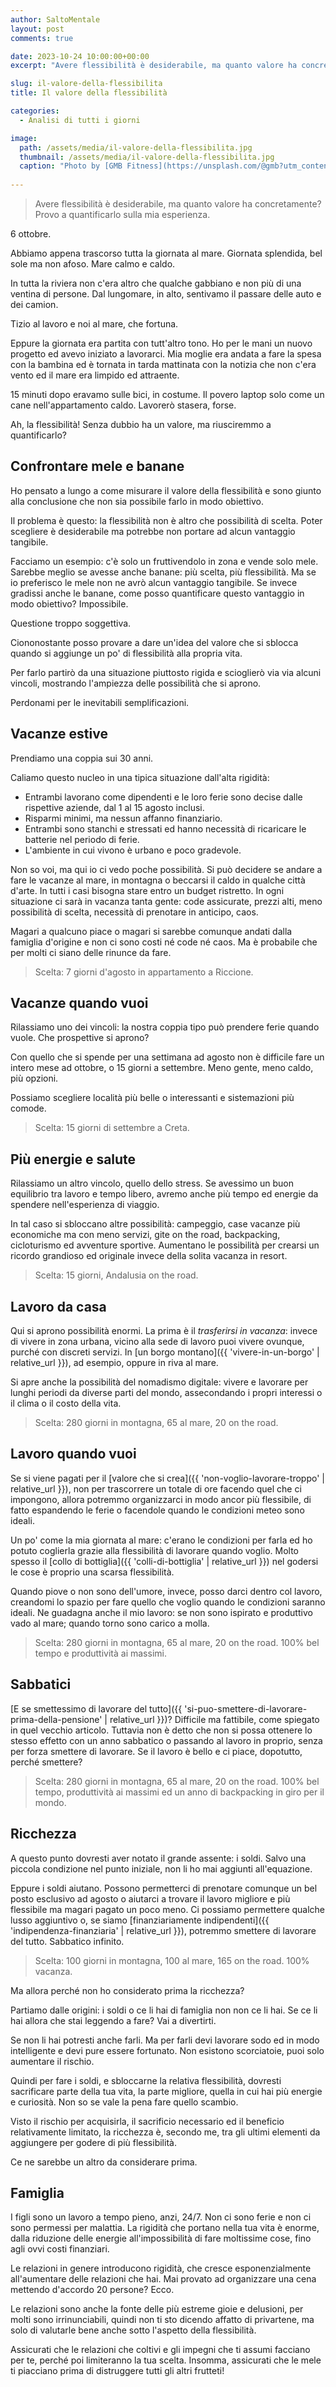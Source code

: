 ```yaml
---
author: SaltoMentale
layout: post
comments: true

date: 2023-10-24 10:00:00+00:00
excerpt: "Avere flessibilità è desiderabile, ma quanto valore ha concretamente? Provo a quantificarlo sulla mia esperienza."

slug: il-valore-della-flessibilita
title: Il valore della flessibilità

categories:
  - Analisi di tutti i giorni

image:
  path: /assets/media/il-valore-della-flessibilita.jpg
  thumbnail: /assets/media/il-valore-della-flessibilita.jpg
  caption: "Photo by [GMB Fitness](https://unsplash.com/@gmb?utm_content=creditCopyText&utm_medium=referral&utm_source=unsplash)"
  
---
```


> Avere flessibilità è desiderabile, ma quanto valore ha concretamente? 
> Provo a quantificarlo sulla mia esperienza.

6 ottobre.

Abbiamo appena trascorso tutta la giornata al mare. Giornata splendida, bel sole ma non afoso. Mare calmo e caldo.

In tutta la riviera non c'era altro che qualche gabbiano e non più di una ventina di persone. Dal lungomare, in alto, sentivamo il passare delle auto e dei camion.

Tizio al lavoro e noi al mare, che fortuna.

Eppure la giornata era partita con tutt'altro tono. Ho per le mani un nuovo progetto ed avevo iniziato a lavorarci. Mia moglie era andata a fare la spesa con la bambina ed è tornata in tarda mattinata con la notizia che non c'era vento ed il mare era limpido ed attraente.

15 minuti dopo eravamo sulle bici, in costume. Il povero laptop solo come un cane nell'appartamento caldo. Lavorerò stasera, forse.

Ah, la flessibilità! Senza dubbio ha un valore, ma riusciremmo a quantificarlo? 

## Confrontare mele e banane

Ho pensato a lungo a come misurare il valore della flessibilità e sono giunto alla conclusione che non sia possibile farlo in modo obiettivo.

Il problema è questo: la flessibilità non è altro che possibilità di scelta. Poter scegliere è desiderabile ma potrebbe non portare ad alcun vantaggio tangibile. 

Facciamo un esempio: c'è solo un fruttivendolo in zona e vende solo mele. Sarebbe meglio se avesse anche banane: più scelta, più flessibilità. Ma se io preferisco le mele non ne avrò alcun vantaggio tangibile. Se invece gradissi anche le banane, come posso quantificare questo vantaggio in modo obiettivo? Impossibile.

Questione troppo soggettiva.

Ciononostante posso provare a dare un'idea del valore che si sblocca quando si aggiunge un po' di flessibilità alla propria vita.

Per farlo partirò da una situazione piuttosto rigida e scioglierò via via alcuni vincoli, mostrando l'ampiezza delle possibilità che si aprono. 

Perdonami per le inevitabili semplificazioni.

## Vacanze estive

Prendiamo una coppia sui 30 anni. 

Caliamo questo nucleo in una tipica situazione dall'alta rigidità:
- Entrambi lavorano come dipendenti e le loro ferie sono decise dalle rispettive aziende, dal 1 al 15 agosto inclusi. 
- Risparmi minimi, ma nessun affanno finanziario.
- Entrambi sono stanchi e stressati ed hanno necessità di ricaricare le batterie nel periodo di ferie.
- L'ambiente in cui vivono è urbano e poco gradevole.

Non so voi, ma qui io ci vedo poche possibilità. Si può decidere se andare a fare le vacanze al mare, in montagna o beccarsi il caldo in qualche città d'arte. In tutti i casi bisogna stare entro un budget ristretto. In ogni situazione ci sarà in vacanza tanta gente: code assicurate, prezzi alti, meno possibilità di scelta, necessità di prenotare in anticipo, caos.

Magari a qualcuno piace o magari si sarebbe comunque andati dalla famiglia d'origine e non ci sono costi né code né caos. Ma è probabile che per molti ci siano delle rinunce da fare. 

> Scelta: 7 giorni d'agosto in appartamento a Riccione.

## Vacanze quando vuoi

Rilassiamo uno dei vincoli: la nostra coppia tipo può prendere ferie quando vuole. Che prospettive si aprono?

Con quello che si spende per una settimana ad agosto non è difficile fare un intero mese ad ottobre, o 15 giorni a settembre. Meno gente, meno caldo, più opzioni. 

Possiamo scegliere località più belle o interessanti e sistemazioni più comode.

> Scelta: 15 giorni di settembre a Creta.

## Più energie e salute

Rilassiamo un altro vincolo, quello dello stress. Se avessimo un buon equilibrio tra lavoro e tempo libero, avremo anche più tempo ed energie da spendere nell'esperienza di viaggio. 

In tal caso si sbloccano altre possibilità: campeggio, case vacanze più economiche ma con meno servizi, gite on the road, backpacking, cicloturismo ed avventure sportive. Aumentano le possibilità per crearsi un ricordo grandioso ed originale invece della solita vacanza in resort.

> Scelta: 15 giorni, Andalusia on the road.

## Lavoro da casa

Qui si aprono possibilità enormi. La prima è il *trasferirsi in vacanza*: invece di vivere in zona urbana, vicino alla sede di lavoro puoi vivere ovunque, purché con discreti servizi. In [un borgo montano]({{ 'vivere-in-un-borgo' | relative_url }}), ad esempio, oppure in riva al mare. 

Si apre anche la possibilità del nomadismo digitale: vivere e lavorare per lunghi periodi da diverse parti del mondo, assecondando i propri interessi o il clima o il costo della vita. 

> Scelta: 280 giorni in montagna, 65 al mare, 20 on the road.

## Lavoro quando vuoi

Se si viene pagati per il [valore che si crea]({{ 'non-voglio-lavorare-troppo' | relative_url }}), non per trascorrere un totale di ore facendo quel che ci impongono, allora potremmo organizzarci in modo ancor più flessibile, di fatto espandendo le ferie o facendole quando le condizioni meteo sono ideali.

Un po' come la mia giornata al mare: c'erano le condizioni per farla ed ho potuto coglierla grazie alla flessibilità di lavorare quando voglio. Molto spesso il [collo di bottiglia]({{ 'colli-di-bottiglia' | relative_url }}) nel godersi le cose è proprio una scarsa flessibilità.

Quando piove o non sono dell'umore, invece, posso darci dentro col lavoro, creandomi lo spazio per fare quello che voglio quando le condizioni saranno ideali. Ne guadagna anche il mio lavoro: se non sono ispirato e produttivo vado al mare; quando torno sono carico a molla.

> Scelta: 280 giorni in montagna, 65 al mare, 20 on the road. 100% bel tempo e produttività ai massimi.

## Sabbatici

[E se smettessimo di lavorare del tutto]({{ 'si-puo-smettere-di-lavorare-prima-della-pensione' | relative_url }})? Difficile ma fattibile, come spiegato in quel vecchio articolo. Tuttavia non è detto che non si possa ottenere lo stesso effetto con un anno sabbatico o passando al lavoro in proprio, senza per forza smettere di lavorare. Se il lavoro è bello e ci piace, dopotutto, perché smettere?

> Scelta: 280 giorni in montagna, 65 al mare, 20 on the road. 100% bel tempo, produttività ai massimi ed un anno di backpacking in giro per il mondo.

## Ricchezza

A questo punto dovresti aver notato il grande assente: i soldi. Salvo una piccola condizione nel punto iniziale, non li ho mai aggiunti all'equazione. 

Eppure i soldi aiutano. Possono permetterci di prenotare comunque un bel posto esclusivo ad agosto o aiutarci a trovare il lavoro migliore e più flessibile ma magari pagato un poco meno. Ci possiamo permettere qualche lusso aggiuntivo o, se siamo [finanziariamente indipendenti]({{ 'indipendenza-finanziaria' | relative_url }}), potremmo smettere di lavorare del tutto. Sabbatico infinito.

> Scelta: 100 giorni in montagna, 100 al mare, 165 on the road. 100% vacanza.

Ma allora perché non ho considerato prima la ricchezza?

Partiamo dalle origini: i soldi o ce li hai di famiglia non non ce li hai. Se ce li hai allora che stai leggendo a fare? Vai a divertirti. 

Se non li hai potresti anche farli. Ma per farli devi lavorare sodo ed in modo intelligente e devi pure essere fortunato. Non esistono scorciatoie, puoi solo aumentare il rischio.

Quindi per fare i soldi, e sbloccarne la relativa flessibilità, dovresti sacrificare parte della tua vita, la parte migliore, quella in cui hai più energie e curiosità. Non so se vale la pena fare quello scambio.

Visto il rischio per acquisirla, il sacrificio necessario ed il beneficio relativamente limitato, la ricchezza è, secondo me, tra gli ultimi elementi da aggiungere per godere di più flessibilità.

Ce ne sarebbe un altro da considerare prima.

## Famiglia

I figli sono un lavoro a tempo pieno, anzi, 24/7. Non ci sono ferie e non ci sono permessi per malattia. La rigidità che portano nella tua vita è enorme, dalla riduzione delle energie all'impossibilità di fare moltissime cose, fino agli ovvi costi finanziari.

Le relazioni in genere introducono rigidità, che cresce esponenzialmente all'aumentare delle relazioni che hai. Mai provato ad organizzare una cena mettendo d'accordo 20 persone? Ecco.

Le relazioni sono anche la fonte delle più estreme gioie e delusioni, per molti sono irrinunciabili, quindi non ti sto dicendo affatto di privartene, ma solo di valutarle bene anche sotto l'aspetto della flessibilità. 

Assicurati che le relazioni che coltivi e gli impegni che ti assumi facciano per te, perché poi limiteranno la tua scelta. Insomma, assicurati che le mele ti piacciano prima di distruggere tutti gli altri frutteti!
